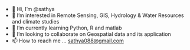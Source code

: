 - 👋 Hi, I’m @sathya
- 👀 I’m interested in Remote Sensing, GIS, Hydrology & Water Resources and climate studies
- 🌱 I’m currently learning Python, R and matlab
- 💞️ I’m looking to collaborate on Geospatial data and its application
- 📫 How to reach me ... sathya088@gmail.com

<!---
sathya088/sathya088 is a ✨ special ✨ repository because its `README.md` (this file) appears on your GitHub profile.
You can click the Preview link to take a look at your changes.
--->
